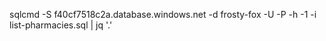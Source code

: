 sqlcmd -S f40cf7518c2a.database.windows.net -d frosty-fox -U <username> -P <password> -h -1 -i list-pharmacies.sql | jq '.'
